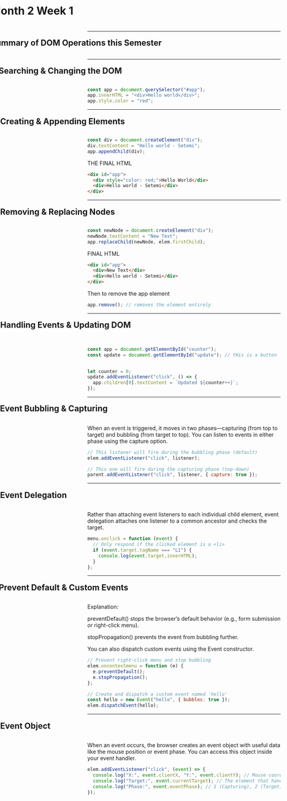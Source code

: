 
# Month 2 Week 1 

<style>
  h1 {
    left: 50%;
    top: 50%;
    transform: translate(-50%, -50%);
  }
</style>

---

## Summary of DOM Operations this Semester


<style>
  h2 {
    left: 50%;
    top: 50%;
    transform: translate(-50%, -50%);
  }
</style>


---

## 1. Searching & Changing the DOM

```js
const app = document.querySelector("#app");
app.innerHTML = "<div>Hello world</div>";
app.style.color = "red";

```

---

## 2. Creating & Appending Elements

```js
const div = document.createElement("div");
div.textContent = "Hello world - Setemi";
app.appendChild(div);
```

THE FINAL HTML

```html
<div id="app">
  <div style="color: red;">Hello World</div>
  <div>Hello world - Setemi</div>
</div>
```

---

## 3.  Removing & Replacing Nodes

```js
const newNode = document.createElement("div");
newNode.textContent = "New Text";
app.replaceChild(newNode, elem.firstChild);

```


FINAL HTML
```html
<div id="app">
  <div>New Text</div>
  <div>Hello world - Setemi</div>
</div>

```

Then to remove the app element
```js
app.remove(); // removes the element entirely
```


---

## 4.  Handling Events & Updating DOM

```js

const app = document.getElementById("counter");
const update = document.getElementById("update"); // tHis is a button


let counter = 0;
update.addEventListener("click", () => {
  app.children[0].textContent = `Updated ${counter++}`;
});

```

---

## 5. Event Bubbling & Capturing

When an event is triggered, it moves in two phases—capturing (from top to target) and bubbling (from target to top). You can listen to events in either phase using the capture option.

```js
// This listener will fire during the bubbling phase (default)
elem.addEventListener("click", listener);

// This one will fire during the capturing phase (top-down)
parent.addEventListener("click", listener, { capture: true });

```

---

## 6.  Event Delegation

Rather than attaching event listeners to each individual child element, event delegation attaches one listener to a common ancestor and checks the target.

```js
menu.onclick = function (event) {
  // Only respond if the clicked element is a <li>
  if (event.target.tagName === "LI") {
    console.log(event.target.innerHTML);
  }
};


```

---

## 7. Prevent Default & Custom Events

Explanation:

preventDefault() stops the browser’s default behavior (e.g., form submission or right-click menu).

stopPropagation() prevents the event from bubbling further.

You can also dispatch custom events using the Event constructor.

```js
// Prevent right-click menu and stop bubbling
elem.oncontextmenu = function (e) {
  e.preventDefault(); 
  e.stopPropagation();
};

// Create and dispatch a custom event named 'hello'
const hello = new Event("hello", { bubbles: true });
elem.dispatchEvent(hello);

```

---

## 8.  Event Object
When an event occurs, the browser creates an event object with useful data like the mouse position or event phase. You can access this object inside your event handler.

```js
elem.addEventListener("click", (event) => {
  console.log("X:", event.clientX, "Y:", event.clientY); // Mouse coordinates
  console.log("Target:", event.currentTarget); // The element that handled the event
  console.log("Phase:", event.eventPhase); // 1 (Capturing), 2 (Target), 3 (Bubbling)
});

```
